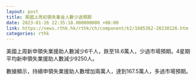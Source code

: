 ```yaml
---
layout: post
title: 美國上周初領失業金人數少過預期
date: 2023-01-26 22:35:18.000000000 +08:00
link: https://news.rthk.hk/rthk/ch/component/k2/1685362-20230126.htm
categories: rthk
---
```


美國上周新申領失業援助人數減少6千人，跌至18.6萬人，少過市場預期。4星期平均新申領失業援助人數減少9250人。

數據顯示，持續申領失業援助人數增加兩萬人，達到167.5萬人，多過市場預期。
